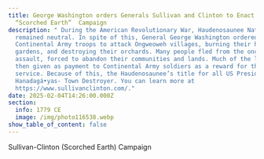 ```yaml
---
title: George Washington orders Generals Sullivan and Clinton to Enact Genocidal
  “Scorched Earth”  Campaign
description: " During the American Revolutionary War, Haudenosaunee Nation
  remained neutral. In spite of this, General George Washington ordered
  Continental Army troops to attack Ongweoweh villages, burning their homes and
  gardens, and destroying their orchards. Many people fled from the oncoming
  assault, forced to abandon their communities and lands. Much of the land was
  then given as payment to Continental Army soldiers as a reward for their
  service. Because of this, the Haudenosaunee’s title for all US Presidents is
  Hanadagá•yas- Town Destroyer. You can learn more at
  https://www.sullivanclinton.com/."
date: 2025-02-04T14:26:00.000Z
section:
  info: 1779 CE
  image: /img/photo116538.webp
show_table_of_content: false
---
```

Sullivan-Clinton (Scorched Earth) Campaign
